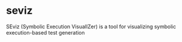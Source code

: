 # seviz
SEviz (Symbolic Execution VisualIZer) is a tool for visualizing symbolic execution-based test generation
